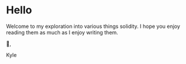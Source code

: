 # Hello

Welcome to my exploration into various things solidity.
I hope you enjoy reading them as much as I enjoy writing them.


🍻,

Kyle
